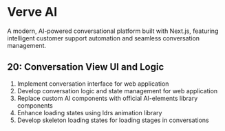# Verve AI

A modern, AI-powered conversational platform built with Next.js, featuring intelligent customer support automation and seamless conversation management.

## 20: Conversation View UI and Logic

1. Implement conversation interface for web application
2. Develop conversation logic and state management for web application
3. Replace custom AI components with official AI-elements library components
4. Enhance loading states using ldrs animation library
5. Develop skeleton loading states for loading stages in conversations
